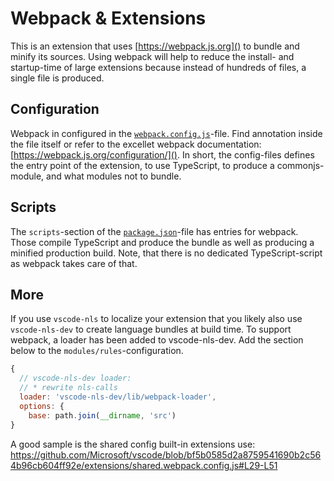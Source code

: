 # Webpack & Extensions

This is an extension that uses [https://webpack.js.org]() to bundle and minify its sources. Using webpack will help to reduce the install- and startup-time of large extensions because instead of hundreds of files, a single file is produced. 

## Configuration

Webpack in configured in the [`webpack.config.js`](./webpack.config.js)-file. Find annotation inside the file itself or refer to the excellet webpack documentation: [https://webpack.js.org/configuration/](). In short, the config-files defines the entry point of the extension, to use TypeScript, to produce a commonjs-module, and what modules not to bundle.

## Scripts

The `scripts`-section of the [`package.json`](./package.json)-file has entries for webpack. Those compile TypeScript and produce the bundle as well as producing a minified production build. Note, that there is no dedicated TypeScript-script as webpack takes care of that.


## More

If you use `vscode-nls` to localize your extension that you likely also use `vscode-nls-dev` to create language bundles at build time. To support webpack, a loader has been added to vscode-nls-dev. Add the section below to the `modules/rules`-configuration. 

```js
{
  // vscode-nls-dev loader:
  // * rewrite nls-calls
  loader: 'vscode-nls-dev/lib/webpack-loader',
  options: {
    base: path.join(__dirname, 'src')
}
```

A good sample is the shared config built-in extensions use: https://github.com/Microsoft/vscode/blob/bf5b0585d2a8759541690b2c564b96cb604ff92e/extensions/shared.webpack.config.js#L29-L51

